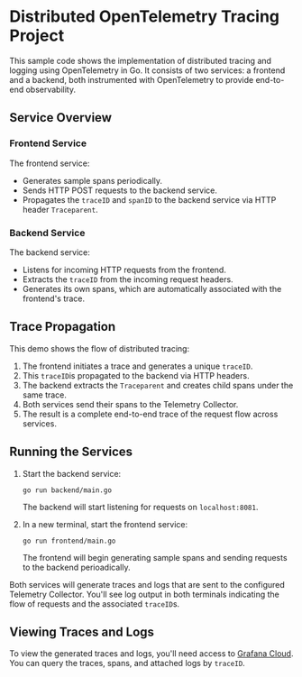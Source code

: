 # Distributed OpenTelemetry Tracing Project

This sample code shows the implementation of distributed tracing and logging using OpenTelemetry in Go. It consists of two services: a frontend and a backend, both instrumented with OpenTelemetry to provide end-to-end observability.

## Service Overview

### Frontend Service
The frontend service:
- Generates sample spans periodically.
- Sends HTTP POST requests to the backend service.
- Propagates the `traceID` and `spanID` to the backend service via HTTP header `Traceparent`.

### Backend Service
The backend service:
- Listens for incoming HTTP requests from the frontend.
- Extracts the `traceID` from the incoming request headers.
- Generates its own spans, which are automatically associated with the frontend's trace.

## Trace Propagation
This demo shows the flow of distributed tracing:
1. The frontend initiates a trace and generates a unique `traceID`.
2. This `traceID`is propagated to the backend via HTTP headers.
3. The backend extracts the `Traceparent` and creates child spans under the same trace.
4. Both services send their spans to the Telemetry Collector.
5. The result is a complete end-to-end trace of the request flow across services.

## Running the Services

1. Start the backend service:
   ```
   go run backend/main.go
   ```
   The backend will start listening for requests on `localhost:8081`.

2. In a new terminal, start the frontend service:
   ```
   go run frontend/main.go
   ```
   The frontend will begin generating sample spans and sending requests to the backend perioadically.

Both services will generate traces and logs that are sent to the configured Telemetry Collector. You'll see log output in both terminals indicating the flow of requests and the associated `traceID`s.

## Viewing Traces and Logs

To view the generated traces and logs, you'll need access to [Grafana Cloud](https://wcmagoraprod.grafana.net/explore?schemaVersion=1&panes=%7B%22pmk%22:%7B%22datasource%22:%22grafanacloud-traces%22,%22queries%22:%5B%7B%22refId%22:%22A%22,%22datasource%22:%7B%22type%22:%22tempo%22,%22uid%22:%22grafanacloud-traces%22%7D,%22queryType%22:%22traceql%22,%22limit%22:20,%22tableType%22:%22traces%22%7D%5D,%22range%22:%7B%22from%22:%22now-1h%22,%22to%22:%22now%22%7D%7D%7D&orgId=1). You can query the traces, spans, and attached logs by `traceID`.
